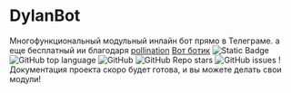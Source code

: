 # DylanBot
Многофункциональный модульный инлайн бот прямо в Телеграме.
а еще бесплатный ии благодаря [pollination](https://github.com/pollinations/pollinations)
[Вот ботик](t.me/dylnbot)
![Static Badge](https://img.shields.io/badge/dragoninc4-dylanbot-dylanbot)
![GitHub top language](https://img.shields.io/github/languages/top/dragoninc4/dylanbot)
![GitHub](https://img.shields.io/github/license/dragoninc4/dylanbot)
![GitHub Repo stars](https://img.shields.io/github/stars/OkulusDev/Oxygen)
![GitHub issues](https://img.shields.io/github/issues/dragoninc4/dylanbot)
!
Документация проекта скоро будет готова, и вы можете делать свои модули!
